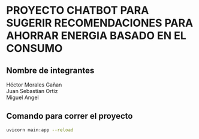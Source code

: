 # PROYECTO CHATBOT PARA SUGERIR RECOMENDACIONES PARA AHORRAR ENERGIA BASADO EN EL CONSUMO  
## Nombre de integrantes  
Héctor Morales Gañan  
Juan Sebastian Ortiz  
Miguel Angel  

## Comando para correr el proyecto

```bash
uvicorn main:app --reload